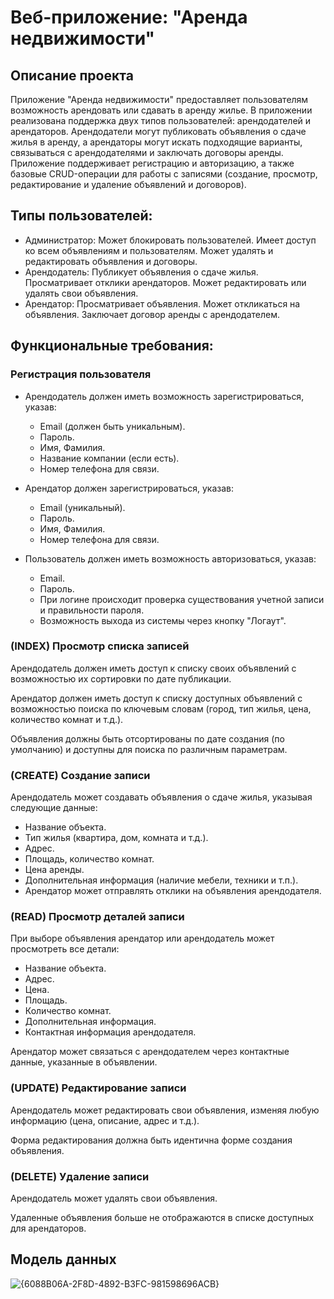 # Веб-приложение: "Аренда недвижимости"
## Описание проекта
 Приложение "Аренда недвижимости" предоставляет пользователям возможность арендовать или сдавать в аренду жилье. В приложении реализована поддержка двух типов пользователей: арендодателей и арендаторов. Арендодатели могут публиковать объявления о сдаче жилья в аренду, а арендаторы могут искать подходящие варианты, связываться с арендодателями и заключать договоры аренды. Приложение поддерживает регистрацию и авторизацию, а также базовые CRUD-операции для работы с записями (создание, просмотр, редактирование и удаление объявлений и договоров).
## Типы пользователей:
* Администратор:
Может блокировать пользователей.
Имеет доступ ко всем объявлениям и пользователям.
Может удалять и редактировать объявления и договоры.
* Арендодатель:
Публикует объявления о сдаче жилья.
Просматривает отклики арендаторов.
Может редактировать или удалять свои объявления.
* Арендатор:
Просматривает объявления.
Может откликаться на объявления.
Заключает договор аренды с арендодателем.
## Функциональные требования:
### Регистрация пользователя

* Арендодатель должен иметь возможность зарегистрироваться, указав:
  * Email (должен быть уникальным).
  * Пароль.
  * Имя, Фамилия.
  * Название компании (если есть).
  * Номер телефона для связи.
* Арендатор должен зарегистрироваться, указав:
  * Email (уникальный).
  * Пароль.
  * Имя, Фамилия.
  * Номер телефона для связи.



* Пользователь должен иметь возможность авторизоваться, указав:
  * Email.
  * Пароль.
  * При логине происходит проверка существования учетной записи и правильности пароля.
  * Возможность выхода из системы через кнопку "Логаут".
### (INDEX) Просмотр списка записей

Арендодатель должен иметь доступ к списку своих объявлений с возможностью их сортировки по дате публикации.

Арендатор должен иметь доступ к списку доступных объявлений с возможностью поиска по ключевым словам (город, тип жилья, цена, количество комнат и т.д.).

Объявления должны быть отсортированы по дате создания (по умолчанию) и доступны для поиска по различным параметрам.

### (CREATE) Создание записи

Арендодатель может создавать объявления о сдаче жилья, указывая следующие данные:
* Название объекта.
* Тип жилья (квартира, дом, комната и т.д.).
* Адрес.
* Площадь, количество комнат.
* Цена аренды.
* Дополнительная информация (наличие мебели, техники и т.п.).
* Арендатор может отправлять отклики на объявления арендодателя.
### (READ) Просмотр деталей записи

При выборе объявления арендатор или арендодатель может просмотреть все детали:
* Название объекта.
* Адрес.
* Цена.
* Площадь.
* Количество комнат.
* Дополнительная информация.
* Контактная информация арендодателя.

Арендатор может связаться с арендодателем через контактные данные, указанные в объявлении.
### (UPDATE) Редактирование записи

Арендодатель может редактировать свои объявления, изменяя любую информацию (цена, описание, адрес и т.д.).

Форма редактирования должна быть идентична форме создания объявления.
### (DELETE) Удаление записи

Арендодатель может удалять свои объявления.

Удаленные объявления больше не отображаются в списке доступных для арендаторов.

## Модель данных

![{6088B06A-2F8D-4892-B3FC-981598696ACB}](https://github.com/user-attachments/assets/0b962915-2fa7-4018-9df9-835dba758e08)

